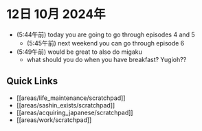# 12日 10月 2024年
- (5:44午前) today you are going to go through episodes 4 and 5
  - (5:45午前) next weekend you can go through episode 6
- (5:49午前) would be great to also do migaku
  - what should you do when you have breakfast? Yugioh??


 



## Quick Links
- [[areas/life_maintenance/scratchpad]]
- [[areas/sashin_exists/scratchpad]]
- [[areas/acquiring_japanese/scratchpad]]
- [[areas/work/scratchpad]]
